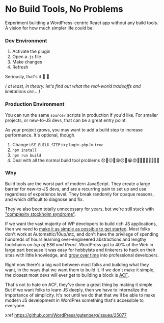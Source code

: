 # No Build Tools, No Problems

Experiment building a WordPress-centric React app without any build tools. A vision for how much simpler life could be.


### Dev Environment

1. Activate the plugin
1. Open a`.js` file
1. Make changes
1. Refresh

Seriously, that's it 🥃 🍰

_( at least, in theory. let's find out what the real-world tradeoffs and limitations are... )_


### Production Environment

You can run the same `source/` scripts in production if you'd like. For smaller projects, or new-to-JS devs, that can be a great entry point.

As your project grows, you may want to add a build step to increase performance. It's optional, though.

1. Change `USE_BUILD_STEP` in `plugin.php` to `true`
1. `npm install`
1. `npm run build`
1. Deal with all the normal build tool problems 😞🙁😖🥃😩😢🥃😭😡🥃🤬🥃🥃🥃🥱🛌💤


### Why

Build tools are the worst part of modern JavaScript. They create a large barrier for new-to-JS devs, and are a recurring pain to set up and use regardless of experience level. They break randomly for opaque reasons, and which difficult to diagnose and fix.

They've also been totally unnecessary for years, but we're still stuck with ["complexity stockholm syndrome"](https://www.pika.dev/blog/pika-web-a-future-without-webpack).

If we want the vast majority of WP developers to build rich JS applications, then we need to [make it as simple as possible to get started](https://iandunn.name/2019/12/26/the-simplest-way-to-build-a-gutenberg-block/). Most folks don't work at Automattic/10up/etc, and don't have the privilege of spending hundreds of hours learning over-engineered abstractions and lengthy toolchains _on top of ES6 and React_. WordPress got to 40% of the Web in large part because it was easy for hobbyists and tinkerers to hack on their sites with little knowledge, and [grow over time](https://www.gatsbyjs.com/docs/conceptual/gatsby-core-philosophy/#progressively-disclose-complexity) into professional developers.

Right now there's a big wall between most folks and building what they want, in the ways that we want them to build it. If we don't make it simple, the closest most devs will ever get to building a block is [ACF](https://www.advancedcustomfields.com/resources/blocks/).

That's not to hate on ACF, they've done a great thing by making it simple. But if we want folks to learn JS deeply, then we have to internalize the importance of simplicity. It's not until we do that that we'll be able to make modern JS development in WordPres something that's accessible to everyone.

xref https://github.com/WordPress/gutenberg/issues/25077
